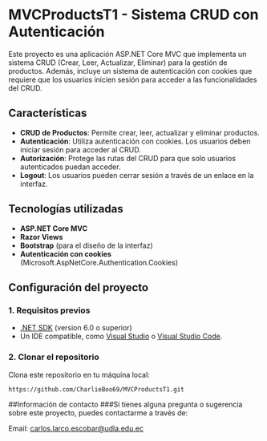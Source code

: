 # MVCProductsT1 - Sistema CRUD con Autenticación

Este proyecto es una aplicación ASP.NET Core MVC que implementa un sistema CRUD (Crear, Leer, Actualizar, Eliminar) para la gestión de productos. 
Además, incluye un sistema de autenticación con cookies que requiere que los usuarios inicien sesión para acceder a las funcionalidades del CRUD.

## Características

- **CRUD de Productos**: Permite crear, leer, actualizar y eliminar productos.
- **Autenticación**: Utiliza autenticación con cookies. Los usuarios deben iniciar sesión para acceder al CRUD.
- **Autorización**: Protege las rutas del CRUD para que solo usuarios autenticados puedan acceder.
- **Logout**: Los usuarios pueden cerrar sesión a través de un enlace en la interfaz.

## Tecnologías utilizadas

- **ASP.NET Core MVC**
- **Razor Views**
- **Bootstrap** (para el diseño de la interfaz)
- **Autenticación con cookies** (Microsoft.AspNetCore.Authentication.Cookies)

## Configuración del proyecto

### 1. Requisitos previos

- [.NET SDK](https://dotnet.microsoft.com/download) (version 6.0 o superior)
- Un IDE compatible, como [Visual Studio](https://visualstudio.microsoft.com/) o [Visual Studio Code](https://code.visualstudio.com/).

### 2. Clonar el repositorio

Clona este repositorio en tu máquina local:

```bash
https://github.com/CharlieBoo69/MVCProductsT1.git
```
##Información de contacto
###Si tienes alguna pregunta o sugerencia sobre este proyecto, puedes contactarme a través de:

Email: carlos.larco.escobar@udla.edu.ec
